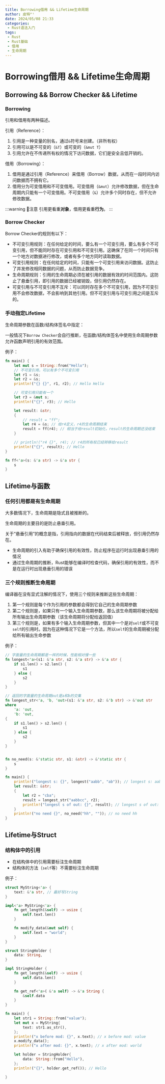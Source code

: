 ```yaml
---
title: Borrowing借用 && Lifetime生命周期
author: 皮特ᴾᵗ
date: 2024/05/08 21:33
categories:
 - Rust语法入门
tags:
 - Rust
 - Rust基础
 - 借用
 - 生命周期
---
```


# Borrowing借用 && Lifetime生命周期

## Borrowing && Borrow Checker && Lifetime

### Borrowing

引用和借用有两种描述。

引用（Reference）：

1. 引用是一种变量的别名，通过`&`符号来创建。（非所有权）
2. 引用可以是不可变的（`&T`）或可变的（`&mut T`）
3. 引用允许在不传递所有权的情况下访问数据，它们是安全且低开销的。

借用（Borrowing）：

1. 借用是通过引用（Reference）来借用（Borrow）数据，从而在一段时间内访问数据而不拥有它。
2. 借用分为可变借用和不可变借用。可变借用（`&mut`）允许修改数据，但在生命周期内只能有一个可变借用。不可变借用（`&`）允许多个同时存在，但不允许修改数据。

:::warning 📢注意
引用更看重**对象**，借用更看重**行为**。
:::

### Borrow Checker

Borrow Checker的规则有以下：

- 不可变引用规则：在任何给定的时间，要么有一个可变引用，要么有多个不可变引用，但不能同时存在可变引用和不可变引用。这确保了在同一个时间只有一个地方对数据进行修改，或者有多个地方同时读取数据。
- 可变引用规则：在任何给定的时间，只能有一个可变引用来访问数据。这防止了并发修改相同数据的问题，从而防止数据竞争。
- 生命周期规则：引用的生命周期必须在被引用的数据有效的时间范围内。这防止了悬垂引用，即引用的数据已经被销毁，但引用仍然存在。
- 可变引用与不可变引用不互斥：可以同时存在多个不可变引用，因为不可变引用不会修改数据，不会影响到其他引用。但不可变引用与可变引用之间是互斥的。

### 手动指定Lifetime

生命周期参数在函数/结构体签名中指定：

一般情况下`Borrow Checker`会自行推断，在函数/结构体签名中使用生命周期参数允许函数声明引用的有效范围。

例子：

```rust
fn main() {
    let mut s = String::from("Hello");
    // 不可变引用，可以有多个不可变引用
    let r1 = &s;
    let r2 = &s;
    println!("{} {}", r1, r2); // Hello Hello

    // 可变引用只能有一个
    let r3 = &mut s;
    println!("{}", r3); // Hello

    let result: &str;
    {
        // result = "ff";
        let r4 = &s; // 给r4定义，r4的生命周期结束
        result = ff(r4); // 相当于给result初始化，result的生命周期还没结束
    }

    // println!("r4 {}", r4); // r4的所有权已经转移给result
    println!("{}", result); // Hello
}

fn ff<'a>(s: &'a str) -> &'a str {
    s
}
```

## Lifetime与函数

### 任何引用都是有生命周期

大多数情况下，生命周期是隐式且被推断的。

生命周期的主要目的是防止悬垂引用。

关于“悬垂引用”的概念是指，引用指向的数据在代码结束后被释放，但引用仍然存在。

- 生命周期的引入有助于确保引用的有效性，防止程序在运行时出现悬垂引用的情况
- 通过生命周期的推断，Rust能够在编译时检查代码，确保引用的有效性，而不是在运行时出现悬垂引用的错误

### 三个规则推断生命周期

编译器在没有显式注解的情况下，使用三个规则来推断这些生命周期：

1. 第一个规则是每个作为引用的参数都会得到它自己的生命周期参数
2. 第二个规则是，如果只有一个输入生命周期参数，那么该生命周期将被分配给所有输出生命周期参数（该生命周期将分配给返回值）
3. 第三个规则是，如果有多个输入生命周期参数，但其中一个是对`self`或不可变`self`的引用时。因为在这种情况下它是一个方法，所以`self`的生命周期被分配给所有输出生命参数

例子：
```rust
// 字面量的生命周期都是一样的时候，性能相对慢一些
fn longest<'a>(s1: &'a str, s2: &'a str) -> &'a str {
    if s1.len() > s2.len() {
        s1
    } else {
        s2
    }
}

// 返回的字面量的生命周期out是a和b的交集
fn longest_str<'a, 'b, 'out>(s1: &'a str, s2: &'b str) -> &'out str 
where
    'a: 'out,
    'b: 'out,
{
    if s1.len() > s2.len() {
        s1
    } else {
        s2
    }
}


fn no_need(s: &'static str, s1: &str) -> &'static str {
    s
}

fn main() {
    println!("longest s: {}", longest("aabb", "ab")); // longest s: aabb
    let result: &str;
    {
        let r2 = "cba";
        result = longest_str("aabbcc", r2);
        println!("longest s of out: {}", result); // longest s of out: aabbcc
    }
    println!("no need {}", no_need("hh", "")); // no need hh
}
```

## Lifetime与Struct

### 结构体中的引用

- 在结构体中的引用需要标注生命周期
- 结构体的方法（`self`等）不需要标注生命周期

例子：

```rust
struct MyString<'a> {
    text: &'a str, // 最好写String
}

impl<'a> MyString<'a> {
    fn get_length(&self) -> usize {
        self.text.len()
    }

    fn modify_data(&mut self) {
        self.text = "world";
    }
}

struct StringHolder {
    data: String,
}

impl StringHolder {
    fn get_length(&self) -> usize {
        self.data.len()
    }

    fn get_ref<'a>( &'a self) -> &'a String {
        &self.data
    }
}

fn main() {
    let str1 = String::from("value");
    let mut x = MyString{
        text: str1.as_str(),
    };
    println!("x before mod: {}", x.text); // x before mod: value
    x.modify_data();
    println!("x after mod: {}", x.text); // x after mod: world

    let holder = StringHolder{
        data: String::from("Hello"),
    };
    println!("{}", holder.get_ref()); // Hello

}
```